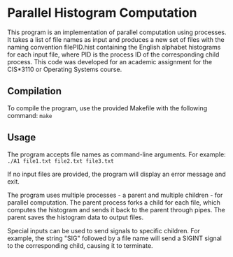 # Parallel Histogram Computation

This program is an implementation of parallel computation using processes. It takes a list of file names as input and produces a new set of files with the naming
convention filePID.hist containing the English alphabet histograms for each input file, where PID is the process ID of the corresponding child process. This code was
developed for an academic assignment for the CIS*3110 or Operating Systems course.

## Compilation

To compile the program, use the provided Makefile with the following command: `make`

## Usage

The program accepts file names as command-line arguments. For example:
`./A1 file1.txt file2.txt file3.txt`

If no input files are provided, the program will display an error message and exit.

The program uses multiple processes - a parent and multiple children - for parallel computation. The parent process forks a child for each file, which computes the
histogram and sends it back to the parent through pipes. The parent saves the histogram data to output files.

Special inputs can be used to send signals to specific children. For example, the string "SIG" followed by a file name will send a SIGINT signal to the corresponding
child, causing it to terminate.
